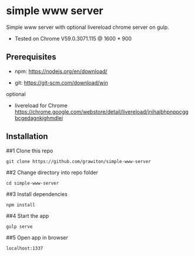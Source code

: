 # simple www server
Simple www server with optional livereload chrome server on gulp.

- Tested on Chrome V59.0.3071.115 @ 1600 * 900

## Prerequisites

- npm: https://nodejs.org/en/download/

- git: https://git-scm.com/download/win

optional
- livereload for Chrome https://chrome.google.com/webstore/detail/livereload/jnihajbhpnppcggbcgedagnkighmdlei

## Installation

##1 Clone this repo

`git clone https://github.com/grawiton/simple-www-server`

##2 Change directory into repo folder 

`cd simple-www-server`

##3 Install dependencies 

`npm install`

##4 Start the app

`gulp serve`

##5 Open app in browser

`localhost:1337`
